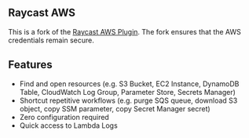 ## Raycast AWS

This is a fork of the [Raycast AWS Plugin](https://github.com/raycast/extensions/tree/main/extensions/amazon-aws). The fork ensures that the AWS credentials remain secure.

## Features

- Find and open resources (e.g. S3 Bucket, EC2 Instance, DynamoDB Table, CloudWatch Log Group, Parameter Store, Secrets Manager)
- Shortcut repetitive workflows (e.g. purge SQS queue, download S3 object, copy SSM parameter, copy Secret Manager secret)
- Zero configuration required
- Quick access to Lambda Logs

